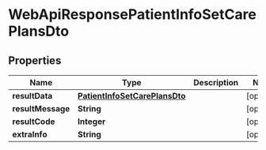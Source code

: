 
# WebApiResponsePatientInfoSetCarePlansDto

## Properties
Name | Type | Description | Notes
------------ | ------------- | ------------- | -------------
**resultData** | [**PatientInfoSetCarePlansDto**](PatientInfoSetCarePlansDto.md) |  |  [optional]
**resultMessage** | **String** |  |  [optional]
**resultCode** | **Integer** |  |  [optional]
**extraInfo** | **String** |  |  [optional]



